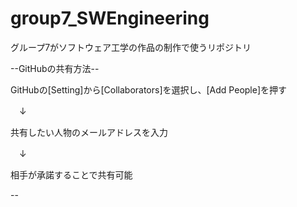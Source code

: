 # group7_SWEngineering
グループ7がソフトウェア工学の作品の制作で使うリポジトリ

--GitHubの共有方法--

GitHubの[Setting]から[Collaborators]を選択し、[Add People]を押す

　↓

共有したい人物のメールアドレスを入力

　↓

相手が承諾することで共有可能

--
